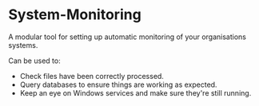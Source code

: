 # System-Monitoring
A modular tool for setting up automatic monitoring of your organisations systems.

Can be used to:
- Check files have been correctly processed.
- Query databases to ensure things are working as expected.
- Keep an eye on Windows services and make sure they're still running.
